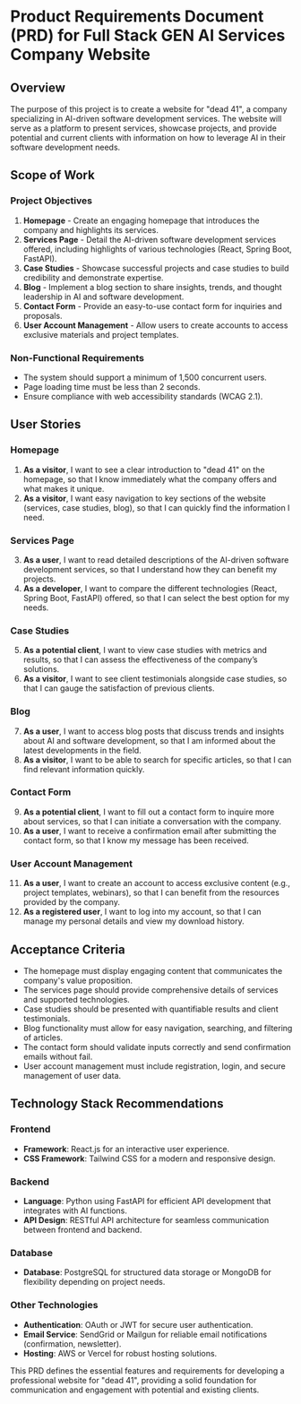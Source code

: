 # Product Requirements Document (PRD) for Full Stack GEN AI Services Company Website

## Overview
The purpose of this project is to create a website for "dead 41", a company specializing in AI-driven software development services. The website will serve as a platform to present services, showcase projects, and provide potential and current clients with information on how to leverage AI in their software development needs.

## Scope of Work
### Project Objectives
1. **Homepage** - Create an engaging homepage that introduces the company and highlights its services.
2. **Services Page** - Detail the AI-driven software development services offered, including highlights of various technologies (React, Spring Boot, FastAPI).
3. **Case Studies** - Showcase successful projects and case studies to build credibility and demonstrate expertise.
4. **Blog** - Implement a blog section to share insights, trends, and thought leadership in AI and software development.
5. **Contact Form** - Provide an easy-to-use contact form for inquiries and proposals.
6. **User Account Management** - Allow users to create accounts to access exclusive materials and project templates.

### Non-Functional Requirements
- The system should support a minimum of 1,500 concurrent users.
- Page loading time must be less than 2 seconds.
- Ensure compliance with web accessibility standards (WCAG 2.1).

## User Stories

### Homepage
1. **As a visitor**, I want to see a clear introduction to "dead 41" on the homepage, so that I know immediately what the company offers and what makes it unique.
2. **As a visitor**, I want easy navigation to key sections of the website (services, case studies, blog), so that I can quickly find the information I need.

### Services Page
3. **As a user**, I want to read detailed descriptions of the AI-driven software development services, so that I understand how they can benefit my projects.
4. **As a developer**, I want to compare the different technologies (React, Spring Boot, FastAPI) offered, so that I can select the best option for my needs.

### Case Studies
5. **As a potential client**, I want to view case studies with metrics and results, so that I can assess the effectiveness of the company’s solutions.
6. **As a visitor**, I want to see client testimonials alongside case studies, so that I can gauge the satisfaction of previous clients.

### Blog
7. **As a user**, I want to access blog posts that discuss trends and insights about AI and software development, so that I am informed about the latest developments in the field.
8. **As a visitor**, I want to be able to search for specific articles, so that I can find relevant information quickly.

### Contact Form
9. **As a potential client**, I want to fill out a contact form to inquire more about services, so that I can initiate a conversation with the company.
10. **As a user**, I want to receive a confirmation email after submitting the contact form, so that I know my message has been received.

### User Account Management
11. **As a user**, I want to create an account to access exclusive content (e.g., project templates, webinars), so that I can benefit from the resources provided by the company.
12. **As a registered user**, I want to log into my account, so that I can manage my personal details and view my download history.

## Acceptance Criteria
- The homepage must display engaging content that communicates the company's value proposition.
- The services page should provide comprehensive details of services and supported technologies.
- Case studies should be presented with quantifiable results and client testimonials.
- Blog functionality must allow for easy navigation, searching, and filtering of articles.
- The contact form should validate inputs correctly and send confirmation emails without fail.
- User account management must include registration, login, and secure management of user data.

## Technology Stack Recommendations
### Frontend
- **Framework**: React.js for an interactive user experience.
- **CSS Framework**: Tailwind CSS for a modern and responsive design.

### Backend
- **Language**: Python using FastAPI for efficient API development that integrates with AI functions.
- **API Design**: RESTful API architecture for seamless communication between frontend and backend.

### Database
- **Database**: PostgreSQL for structured data storage or MongoDB for flexibility depending on project needs.

### Other Technologies
- **Authentication**: OAuth or JWT for secure user authentication.
- **Email Service**: SendGrid or Mailgun for reliable email notifications (confirmation, newsletter).
- **Hosting**: AWS or Vercel for robust hosting solutions.

This PRD defines the essential features and requirements for developing a professional website for "dead 41", providing a solid foundation for communication and engagement with potential and existing clients.